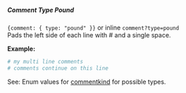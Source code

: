 ##### Comment Type Pound
`{comment: { type: "pound" }}` or inline `comment?type=pound`  
Pads the left side of each line with # and a single space.

**Example:**  

```ini
# my multi line comments
# comments continue on this line
```

See: Enum values for [commentkind](/build-include/enums/enums.commentkind.html) for possible types.  